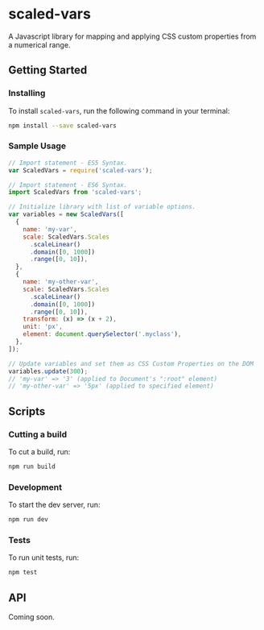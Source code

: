 # scaled-vars

A Javascript library for mapping and applying CSS custom properties from a numerical range.

## Getting Started

### Installing

To install `scaled-vars`, run the following command in your terminal:

```bash
npm install --save scaled-vars
```

### Sample Usage

```js
// Import statement - ES5 Syntax.
var ScaledVars = require('scaled-vars');

// Import statement - ES6 Syntax.
import ScaledVars from 'scaled-vars';

// Initialize library with list of variable options.
var variables = new ScaledVars([
  {
    name: 'my-var',
    scale: ScaledVars.Scales
      .scaleLinear()
      .domain([0, 1000])
      .range([0, 10]),
  },
  {
    name: 'my-other-var',
    scale: ScaledVars.Scales
      .scaleLinear()
      .domain([0, 1000])
      .range([0, 10]),
    transform: (x) => (x + 2),
    unit: 'px',
    element: document.querySelector('.myclass'),
  },
]);

// Update variables and set them as CSS Custom Properties on the DOM
variables.update(300);
// 'my-var' => '3' (applied to Document's ":root" element)
// 'my-other-var' => '5px' (applied to specified element)
```

## Scripts

### Cutting a build

To cut a build, run:

```bash
npm run build
```

### Development

To start the dev server, run:

```bash
npm run dev
```

### Tests

To run unit tests, run:

```bash
npm test
```

## API

Coming soon.
